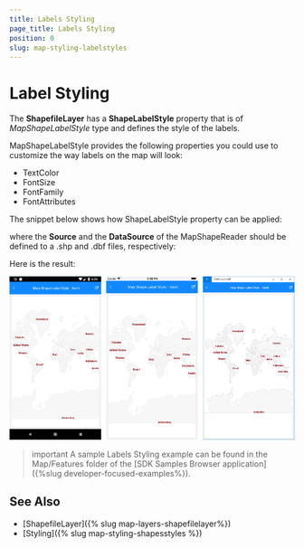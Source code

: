 ```yaml
---
title: Labels Styling
page_title: Labels Styling
position: 0
slug: map-styling-labelstyles
---
```


# Label Styling

The **ShapefileLayer** has a **ShapeLabelStyle** property that is of *MapShapeLabelStyle* type and defines the style of the labels.

MapShapeLabelStyle provides the following properties you could use to customize the way labels on the map will look:

* TextColor
* FontSize
* FontFamily
* FontAttributes

The snippet below shows how ShapeLabelStyle property can be applied:

<snippet id='map-styling-shapelabelstyle' />

where the **Source** and the **DataSource** of the MapShapeReader should be defined to a .shp and .dbf files, respectively:

<snippet id='map-labelstyle-settintsource' />

Here is the result:

![Map Labels Styling](../images/map_styling_labelsstyle.png)

>important A sample Labels Styling example can be found in the Map/Features folder of the [SDK Samples Browser application]({%slug developer-focused-examples%}).

## See Also

- [ShapefileLayer]({% slug map-layers-shapefilelayer%})
- [Styling]({% slug map-styling-shapesstyles %})

